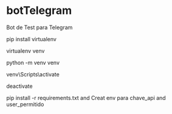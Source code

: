 # botTelegram
Bot de Test para Telegram

pip install virtualenv

virtualenv venv

python -m venv venv

venv\Scripts\activate

deactivate

pip install -r requirements.txt
and
Creat env para chave_api
and user_permitido
